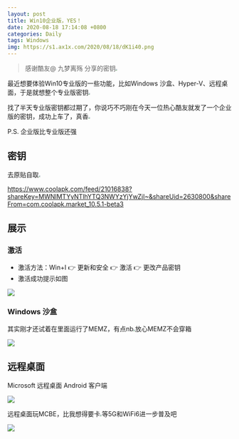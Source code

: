 ```yaml
---
layout: post
title: Win10企业版，YES！
date: 2020-08-18 17:14:08 +0800
categories: Daily
tags: Windows
img: https://s1.ax1x.com/2020/08/18/dK1i40.png
---
```

> 感谢酷友@ 九梦离殇 分享的密钥<img src="https://s1.ax1x.com/2020/07/28/aAWDqs.png" style="zoom:25%;" />

最近想要体验Win10专业版的一些功能，比如Windows 沙盒、Hyper-V、远程桌面，于是就想整个专业版密钥<img src="https://s1.ax1x.com/2020/07/28/aA6TOI.png" style="zoom:25%;" />

找了半天专业版密钥都过期了，你说巧不巧刚在今天一位热心酷友就发了一个企业版的密钥，成功上车了，真香<img src="https://s1.ax1x.com/2020/07/28/aA6TOI.png" style="zoom:25%;" />

P.S. 企业版比专业版还强

## 密钥

去原贴自取<img src="https://s1.ax1x.com/2020/07/28/aA6TOI.png" style="zoom:25%;" />

https://www.coolapk.com/feed/21016838?shareKey=MWNlMTYyNTlhYTQ3NWYzYjYwZjI~&shareUid=2630800&shareFrom=com.coolapk.market_10.5.1-beta3

## 展示

### 激活

- 激活方法：Win+I 👉 更新和安全 👉 激活 👉 更改产品密钥
- 激活成功提示如图

![](https://s1.ax1x.com/2020/08/18/dK1i40.png)

### Windows 沙盒

其实刚才还试着在里面运行了MEMZ，有点nb<img src="https://s1.ax1x.com/2020/07/28/aA6TOI.png" style="zoom:25%;" />放心MEMZ不会穿箱

![](https://s1.ax1x.com/2020/08/18/dKY9fI.png)

## 远程桌面

Microsoft 远程桌面 Android 客户端

![](https://s1.ax1x.com/2020/08/18/dKwbUU.png)

远程桌面玩MCBE，比我想得要卡<img src="https://s1.ax1x.com/2020/07/28/aAWDqs.png" style="zoom:25%;" />等5G和WiFi6进一步普及吧

![](https://s1.ax1x.com/2020/08/18/dKwHET.png)
